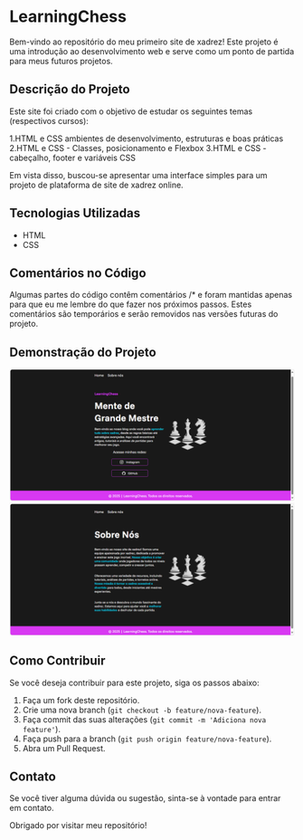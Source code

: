 # LearningChess

Bem-vindo ao repositório do meu primeiro site de xadrez! Este projeto é uma introdução ao desenvolvimento web e serve como um ponto de partida para meus futuros projetos.

## Descrição do Projeto

Este site foi criado com o objetivo de estudar os seguintes temas (respectivos cursos):

1.HTML e CSS ambientes de desenvolvimento, estruturas e boas práticas
2.HTML e CSS - Classes, posicionamento e Flexbox
3.HTML e CSS  - cabeçalho, footer e variáveis CSS

Em vista disso, buscou-se apresentar uma interface simples para um projeto de plataforma de site de xadrez online. 

## Tecnologias Utilizadas

- HTML
- CSS

## Comentários no Código

Algumas partes do código contêm comentários /* e foram mantidas apenas para que eu me lembre do que fazer nos próximos passos. Estes comentários são temporários e serão removidos nas versões futuras do projeto.

## Demonstração do Projeto

![Demonstração da Página Inicial](assets/images/demo/index_demo.png)
![Demonstração da Página Sobre](assets/images/demo/about_demo.png)

## Como Contribuir

Se você deseja contribuir para este projeto, siga os passos abaixo:

1. Faça um fork deste repositório.
2. Crie uma nova branch (`git checkout -b feature/nova-feature`).
3. Faça commit das suas alterações (`git commit -m 'Adiciona nova feature'`).
4. Faça push para a branch (`git push origin feature/nova-feature`).
5. Abra um Pull Request.

## Contato

Se você tiver alguma dúvida ou sugestão, sinta-se à vontade para entrar em contato.

Obrigado por visitar meu repositório!

